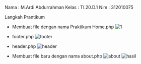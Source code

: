 Nama  : M.Ardi Abdurrahman
Kelas : TI.20.D.1
Nim   : 312010075

Langkah Prantikum

* Membuat file dengan nama Praktikum Home.php
 ![1](https://user-images.githubusercontent.com/101852867/171622157-2762ac82-9059-4852-a936-97c3c2c83c08.png)
* footer.php
![footer](https://user-images.githubusercontent.com/101852867/171622339-68aa6065-0315-4813-a857-06006c6f33af.png)
* header.php
![header](https://user-images.githubusercontent.com/101852867/171622568-5065f1fd-dffd-47dc-ab8f-af1c778ece24.png)

* Membuat file baru dengan nama about.php
![about](https://user-images.githubusercontent.com/101852867/171622933-12cbdb20-75ec-49a2-9f7a-5ccbd25a32d3.png)
![hasil](https://user-images.githubusercontent.com/101852867/171622862-86d43891-e5df-48e0-8281-ba4a6d2db596.png)
